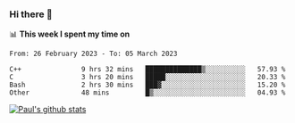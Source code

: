 ### Hi there 👋

📊 **This week I spent my time on**
<!--START_SECTION:waka-->

```text
From: 26 February 2023 - To: 05 March 2023

C++               9 hrs 32 mins   ██████████████▒░░░░░░░░░░   57.93 %
C                 3 hrs 20 mins   █████░░░░░░░░░░░░░░░░░░░░   20.33 %
Bash              2 hrs 30 mins   ███▓░░░░░░░░░░░░░░░░░░░░░   15.20 %
Other             48 mins         █▒░░░░░░░░░░░░░░░░░░░░░░░   04.93 %
```

<!--END_SECTION:waka-->


[![Paul's github stats](https://github-readme-stats.vercel.app/api?username=mickeyouyou&theme=dracula&show_icons=true)](https://github.com/anuraghazra/github-readme-stats)
